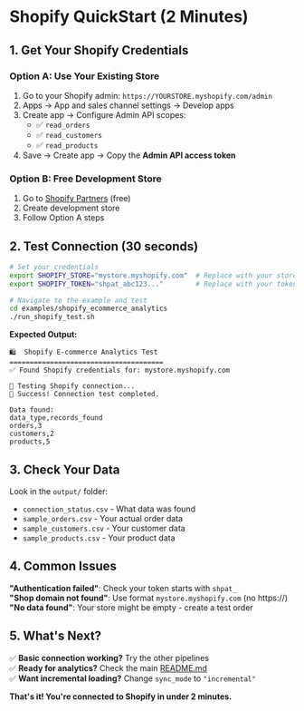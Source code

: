 # Shopify QuickStart (2 Minutes)

## 1. Get Your Shopify Credentials

### Option A: Use Your Existing Store
1. Go to your Shopify admin: `https://YOURSTORE.myshopify.com/admin`
2. Apps → App and sales channel settings → Develop apps
3. Create app → Configure Admin API scopes:
   - ✅ `read_orders`
   - ✅ `read_customers` 
   - ✅ `read_products`
4. Save → Create app → Copy the **Admin API access token**

### Option B: Free Development Store
1. Go to [Shopify Partners](https://partners.shopify.com/) (free)
2. Create development store
3. Follow Option A steps

## 2. Test Connection (30 seconds)

```bash
# Set your credentials
export SHOPIFY_STORE="mystore.myshopify.com"  # Replace with your store
export SHOPIFY_TOKEN="shpat_abc123..."        # Replace with your token

# Navigate to the example and test
cd examples/shopify_ecommerce_analytics
./run_shopify_test.sh
```

**Expected Output:**
```
🛍️  Shopify E-commerce Analytics Test
======================================
✅ Found Shopify credentials for: mystore.myshopify.com

🔗 Testing Shopify connection...
🎉 Success! Connection test completed.

Data found:
data_type,records_found
orders,3
customers,2
products,5
```

## 3. Check Your Data

Look in the `output/` folder:
- `connection_status.csv` - What data was found
- `sample_orders.csv` - Your actual order data
- `sample_customers.csv` - Your customer data
- `sample_products.csv` - Your product data

## 4. Common Issues

**"Authentication failed"**: Check your token starts with `shpat_`  
**"Shop domain not found"**: Use format `mystore.myshopify.com` (no https://)  
**"No data found"**: Your store might be empty - create a test order

## 5. What's Next?

✅ **Basic connection working?** Try the other pipelines  
✅ **Ready for analytics?** Check the main [README.md](README.md)  
✅ **Want incremental loading?** Change `sync_mode` to `"incremental"`

**That's it! You're connected to Shopify in under 2 minutes.** 